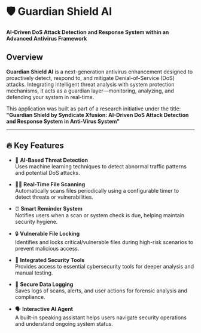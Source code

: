 # 🛡️ Guardian Shield AI
**AI-Driven DoS Attack Detection and Response System within an Advanced Antivirus Framework**

## Overview

**Guardian Shield AI** is a next-generation antivirus enhancement designed to proactively detect, respond to, and mitigate Denial-of-Service (DoS) attacks. Integrating intelligent threat analysis with system protection mechanisms, it acts as a guardian layer—monitoring, analyzing, and defending your system in real-time.

This application was built as part of a research initiative under the title:  
**"Guardian Shield by Syndicate Xfusion: AI-Driven DoS Attack Detection and Response System in Anti-Virus System"**

---

## 🔥 Key Features

- 🧠 **AI-Based Threat Detection**  
  Uses machine learning techniques to detect abnormal traffic patterns and potential DoS attacks.

- 🕵️‍♂️ **Real-Time File Scanning**  
  Automatically scans files periodically using a configurable timer to detect threats or vulnerabilities.

- ⏰ **Smart Reminder System**  
  Notifies users when a scan or system check is due, helping maintain security hygiene.

- 🔒 **Vulnerable File Locking**  
  Identifies and locks critical/vulnerable files during high-risk scenarios to prevent malicious access.

- 🧰 **Integrated Security Tools**  
  Provides access to essential cybersecurity tools for deeper analysis and manual testing.

- 💾 **Secure Data Logging**  
  Saves logs of scans, alerts, and user actions for forensic analysis and compliance.

- 🗣️ **Interactive AI Agent**  
  A built-in speaking assistant helps users navigate security operations and understand ongoing system status.
